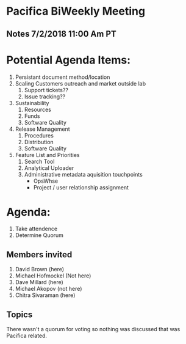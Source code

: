 # Pacifica BiWeekly Meeting
## Notes 7/2/2018 11:00 Am PT

# Potential Agenda Items:

1. Persistant document method/location
2. Scaling Customers outreach and market outside lab
    1. Support tickets??
    2. Issue tracking??
4. Sustainability
    1. Resources
    2. Funds
    3. Software Quality
5. Release Management
    1. Procedures
    2. Distribution
    3. Software Quality
8. Feature List and Priorities
    1. Search Tool
    2. Analytical Uploader
    3. Administrative metadata aquisition touchpoints
        * OpsWhse
        * Project / user relationship assignment

# Agenda:

1. Take attendence
2. Determine Quorum

## Members invited

1. David Brown (here)
3. Michael Hofmockel (Not here)
4. Dave Millard (here)
5. Michael Akopov (not here)
6. Chitra Sivaraman (here)

## Topics

There wasn't a quorum for voting so nothing was discussed that was Pacifica related.
